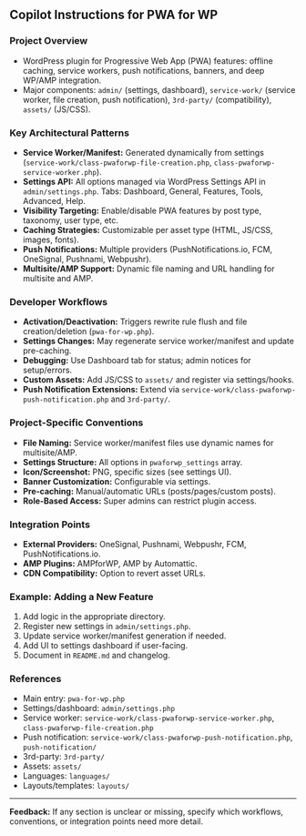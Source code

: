 ## Copilot Instructions for PWA for WP

### Project Overview
- WordPress plugin for Progressive Web App (PWA) features: offline caching, service workers, push notifications, banners, and deep WP/AMP integration.
- Major components: `admin/` (settings, dashboard), `service-work/` (service worker, file creation, push notification), `3rd-party/` (compatibility), `assets/` (JS/CSS).

### Key Architectural Patterns
- **Service Worker/Manifest:** Generated dynamically from settings (`service-work/class-pwaforwp-file-creation.php`, `class-pwaforwp-service-worker.php`).
- **Settings API:** All options managed via WordPress Settings API in `admin/settings.php`. Tabs: Dashboard, General, Features, Tools, Advanced, Help.
- **Visibility Targeting:** Enable/disable PWA features by post type, taxonomy, user type, etc.
- **Caching Strategies:** Customizable per asset type (HTML, JS/CSS, images, fonts).
- **Push Notifications:** Multiple providers (PushNotifications.io, FCM, OneSignal, Pushnami, Webpushr).
- **Multisite/AMP Support:** Dynamic file naming and URL handling for multisite and AMP.

### Developer Workflows
- **Activation/Deactivation:** Triggers rewrite rule flush and file creation/deletion (`pwa-for-wp.php`).
- **Settings Changes:** May regenerate service worker/manifest and update pre-caching.
- **Debugging:** Use Dashboard tab for status; admin notices for setup/errors.
- **Custom Assets:** Add JS/CSS to `assets/` and register via settings/hooks.
- **Push Notification Extensions:** Extend via `service-work/class-pwaforwp-push-notification.php` and `3rd-party/`.

### Project-Specific Conventions
- **File Naming:** Service worker/manifest files use dynamic names for multisite/AMP.
- **Settings Structure:** All options in `pwaforwp_settings` array.
- **Icon/Screenshot:** PNG, specific sizes (see settings UI).
- **Banner Customization:** Configurable via settings.
- **Pre-caching:** Manual/automatic URLs (posts/pages/custom posts).
- **Role-Based Access:** Super admins can restrict plugin access.

### Integration Points
- **External Providers:** OneSignal, Pushnami, Webpushr, FCM, PushNotifications.io.
- **AMP Plugins:** AMPforWP, AMP by Automattic.
- **CDN Compatibility:** Option to revert asset URLs.

### Example: Adding a New Feature
1. Add logic in the appropriate directory.
2. Register new settings in `admin/settings.php`.
3. Update service worker/manifest generation if needed.
4. Add UI to settings dashboard if user-facing.
5. Document in `README.md` and changelog.

### References
- Main entry: `pwa-for-wp.php`
- Settings/dashboard: `admin/settings.php`
- Service worker: `service-work/class-pwaforwp-service-worker.php`, `class-pwaforwp-file-creation.php`
- Push notification: `service-work/class-pwaforwp-push-notification.php`, `push-notification/`
- 3rd-party: `3rd-party/`
- Assets: `assets/`
- Languages: `languages/`
- Layouts/templates: `layouts/`

---

**Feedback:** If any section is unclear or missing, specify which workflows, conventions, or integration points need more detail.

